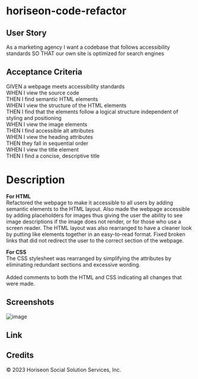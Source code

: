 # horiseon-code-refactor

## User Story
As a marketing agency
I want a codebase that follows accessibility standards
SO THAT our own site is optimized for search engines

## Acceptance Criteria
GIVEN a webpage meets accessibility standards
<br>
WHEN I view the source code
<br>
THEN I find semantic HTML elements
<br>
WHEN I view the structure of the HTML elements
<br>
THEN I find that the elements follow a logical structure independent of styling and positioning
<br>
WHEN I view the image elements
<br>
THEN I find accessible alt attributes
<br>
WHEN I view the heading attributes
<br>
THEN they fall in sequential order
<br>
WHEN I view the title element
<br>
THEN I find a concise, descriptive title
<br>

# Description 

**For HTML**
<br>
Refactored the webpage to make it accessible to all users by adding semantic elements to the HTML layout. Also made the webpage accessible by adding placeholders for images thus giving the user the ability to see image descriptions if the image does not render, or for those who use a screen reader. The HTML layout was also rearranged to have a cleaner look by putting like elements together in an easy-to-read format. Fixed broken links that did not redirect the user to the correct section of the webpage.

**For CSS**
<br>
The CSS stylesheet was rearranged by simplifying the attributes by eliminating redundant sections and excessive wording. 
<br>
<br>
Added comments to both the HTML and CSS indicating all changes that were made.

## Screenshots
![image](https://github.com/Tamerbekir/horiseon-code-refactor/assets/145858725/6f22af6e-d0d5-4a70-95a8-71d0cbdb6a17)

## Link

## Credits
© 2023 Horiseon Social Solution Services, Inc.
